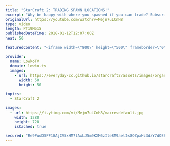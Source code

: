 ```yaml
---
title: "StarCraft 2: TRADING SPAWN LOCATIONS!"
excerpt: "Why be happy with where you spawned if you can trade? Subscribe for more videos: http://lowko.tv/youtube Epic Zerg vs Protoss: https://goo.gl/qeUdf6  A Platinum League Zerg versus Terran where the Terran decides to open up very aggressively. However, since he's not capable of closing out the game, both"
originalUrl: https://youtube.com/watch?v=Mejn7uLCnH8
type: video
length: PT19M51S
publishedDateTime: 2018-01-12T12:07:00Z
heat: 50

featuredContent: "<iframe width=\"800\" height=\"500\" frameborder=\"0\" src=\"https://www.youtube.com/embed/Mejn7uLCnH8\" allow=\"accelerometer; autoplay; encrypted-media; gyroscope; picture-in-picture\" allowfullscreen></iframe>"

provider:
  name: LowkoTV
  domain: lowko.tv
  images:
    - url: https://everyday-cc.github.io/starcraft2/assets/images/organizations/lowko.tv-50x50.jpg
      width: 50
      height: 50

topics:
  - StarCraft 2

images:
  - url: https://i.ytimg.com/vi/Mejn7uLCnH8/maxresdefault.jpg
    width: 1280
    height: 720
    isCached: true

secured: "Re9PuoDSPF1GAjCV5xHM7lAxLJ5m9KXM6zIte8M9aelIs8QZpxHz3dzY7dOEBzg/JJgrXR5WDd3h/jFX9V5Uwue0f1w5m0BQjAkLC+hr0WIoGcNa+pLzVIvaGQea4d6wpukhkja/c5BLbXqHQdg8T4UCjI74WEaq0CFtV0wGpCUTVRH05ohQqN0PtYWcQN1pMQ+LgQ7BoQKsUsCbLAJiwzWgKIRxt7hLxqsKrMBA1NJB0HKCIosv5XhveCsD95I90ggkseilSIjSArpLoeeQXTnaRhq/Gly6hSz7C72wADfUB6nNQm3Ka+niYFnJF4iX1iBy5Pl+Xwkf4j1LX7jPGYd1AmT3HtdPuLQWdTruMQTG/p8xyZDxCtR5A07dyUHbnLKvXc4Q0fvYzg2Kwh2xWWAMRx2RAi9KMxuyP/J9LTs=;e8HzAyUFIwT1fG6tqoyzQQ=="
---
```


